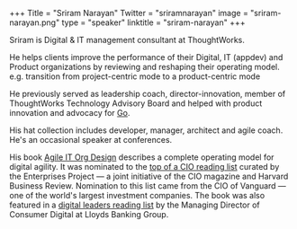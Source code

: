 +++
Title = "Sriram Narayan"
Twitter = "sriramnarayan"
image = "sriram-narayan.png"
type = "speaker"
linktitle = "sriram-narayan"
+++

Sriram is Digital & IT management consultant at ThoughtWorks.

He helps clients improve the performance of their Digital, IT (appdev) and Product organizations by reviewing and reshaping their operating model. e.g. transition from project-centric mode to a product-centric mode

He previously served as leadership coach, director-innovation, member of ThoughtWorks Technology Advisory Board and helped with product innovation and advocacy for [Go](http://www.go.cd/).

His hat collection includes developer, manager, architect and agile coach. He's an occasional speaker at conferences.

His book [Agile IT Org Design](http://www.agileorgdesign.com/) describes a complete operating model for digital agility. It was nominated to the [top of a CIO reading list](https://enterprisersproject.com/article/2016/7/2016-cio-must-reads-win-book-list) curated by the Enterprises Project — a joint initiative of the CIO magazine and Harvard Business Review. Nomination to this list came from the CIO of Vanguard — one of the world's largest investment companies. The book was also featured in a [digital leaders reading list](http://digileaders.com/digital-leaders-summer-reads/) by the Managing Director of Consumer Digital at Lloyds Banking Group.
